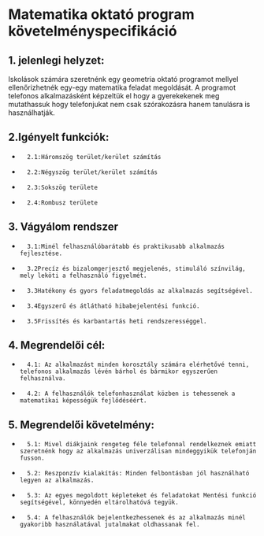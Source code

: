# Matematika oktató program követelményspecifikáció

## 1. jelenlegi helyzet:
Iskolások számára szeretnénk egy geometria oktató programot mellyel ellenőrizhetnék egy-egy matematika feladat megoldását.
A programot telefonos alkalmazásként képzeltük el hogy a gyerekekenek meg mutathassuk hogy telefonjukat nem csak szórakozásra hanem tanulásra is használhatják.

## 2.Igényelt funkciók:
-   	2.1:Háromszög terület/kerület számítás
-   	2.2:Négyszög terület/kerület számítás
-   	2.3:Sokszög területe
-   	2.4:Rombusz területe

## 3. Vágyálom rendszer
-   	3.1:Minél felhasználóbarátabb és praktikusabb alkalmazás fejlesztése.
-   	3.2Precíz és bizalomgerjesztő megjelenés, stimuláló színvilág, mely leköti a felhasználó figyelmét.
-   	3.3Hatékony és gyors feladatmegoldás az alkalmazás segítségével.
-   	3.4Egyszerű és átlátható hibabejelentési funkció.
-   	3.5Frissítés és karbantartás heti rendszerességgel.

## 4. Megrendelői cél:
-   	4.1: Az alkalmazást minden korosztály számára elérhetővé tenni, telefonos alkalmazás lévén bárhol és bármikor egyszerűen felhasználva.
-   	4.2: A felhasználók telefonhasználat közben is tehessenek a matematikai képességük fejlődéséért.

## 5. Megrendelői követelmény:
-   	5.1: Mivel diákjaink rengeteg féle telefonnal rendelkeznek emiatt szeretnénk hogy az alkalmazás univerzálisan mindeggyikük telefonján fusson.
-   	5.2: Reszponzív kialakítás: Minden felbontásban jól használható legyen az alkalmazás.
-       5.3: Az egyes megoldott képleteket és feladatokat Mentési funkció segítségével, könnyedén eltárolhatóvá tegyük.
-   	5.4: A felhasználók bejelentkezhessenek és az alkalmazás minél gyakoribb használatával jutalmakat oldhassanak fel.
